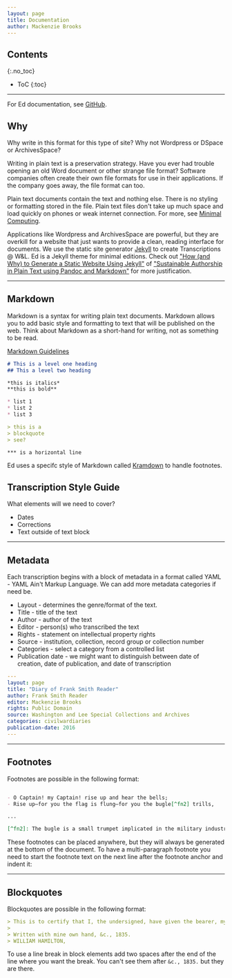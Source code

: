 ```yaml
---
layout: page
title: Documentation
author: Mackenzie Brooks
---
```


## Contents
{:.no_toc}

* ToC
{:toc}

---

For Ed documentation, see [GitHub](https://github.com/elotroalex/ed/blob/master/documentation.md).

## Why

Why write in this format for this type of site? Why not Wordpress or DSpace or ArchivesSpace? 

Writing in plain text is a preservation strategy. Have you ever had trouble opening an old Word document or other strange file format? Software companies often create their own file formats for use in their applications. If the company goes away, the file format can too. 

Plain text documents contain the text and nothing else. There is no styling or formatting stored in the file. Plain text files don't take up much space and load quickly on phones or weak internet connection. For more, see [Minimal Computing](http://go-dh.github.io/mincomp/).

Applications like Wordpress and ArchivesSpace are powerful, but they are overkill for a website that just wants to provide a clean, reading interface for documents. We use the static site generator [Jekyll](http://jekyllrb.com/) to create Transcriptions @ W&L. Ed is a Jekyll theme for minimal editions. Check out ["How (and Why) to Generate a Static Website Using Jekyll"](http://chronicle.com/blogs/profhacker/jekyll1/60913) of ["Sustainable Authorship in Plain Text using Pandoc and Markdown"](http://programminghistorian.org/lessons/sustainable-authorship-in-plain-text-using-pandoc-and-markdown) for more justification.

---

## Markdown 
Markdown is a syntax for writing plain text documents. Markdown allows you to add basic style and formatting to text that will be published on the web. Think about Markdown as a short-hand for writing, not as something to be read. 

[Markdown Guidelines](https://daringfireball.net/projects/markdown/)

~~~ markdown
# This is a level one heading 
## This a level two heading

*this is italics*
**this is bold**

* list 1
* list 2
* list 3

> this is a
> blockquote
> see? 

*** is a horizontal line
~~~

Ed uses a specifc style of Markdown called [Kramdown](http://kramdown.gettalong.org/syntax.html) to handle footnotes.  

## Transcription Style Guide
What elements will we need to cover?
* Dates
* Corrections
* Text outside of text block

---

## Metadata
Each transcription begins with a block of metadata in a format called YAML - YAML Ain't Markup Language. We can add more metadata categories if need be. 

* Layout - determines the genre/format of the text. 
* Title - title of the text
* Author - author of the text
* Editor - person(s) who transcribed the text
* Rights - statement on intellectual property rights
* Source - institution, collection, record group or collection number
* Categories - select a category from a controlled list
* Publication date - we might want to distinguish between date of creation, date of publication, and date of transcription 

~~~ yaml
---
layout: page
title: "Diary of Frank Smith Reader"
author: Frank Smith Reader
editor: Mackenzie Brooks
rights: Public Domain
source: Washington and Lee Special Collections and Archives
categories: civilwardiaries
publication-date: 2016
---
~~~

---

## Footnotes

Footnotes are possible in the following format:

~~~ markdown

- O Captain! my Captain! rise up and hear the bells; 
- Rise up—for you the flag is flung—for you the bugle[^fn2] trills,

...

[^fn2]: The bugle is a small trumpet implicated in the military industrial complex.
~~~

These footnotes can be placed anywhere, but they will always be generated at the bottom of the document. To have a multi-paragraph footnote you need to start the footnote text on the next line after the footnote anchor and indent it:

---


## Blockquotes

Blockquotes are possible in the following format:

~~~ markdown
> This is to certify that I, the undersigned, have given the bearer, my servant, full liberty to go to Baltimore, and spend the Easter holidays.
>
> Written with mine own hand, &c., 1835.  
> WILLIAM HAMILTON,
~~~

To use a line break in block elements add two spaces after the end of the line where you want the break. You can't see them after `&c., 1835.` but they are there.

